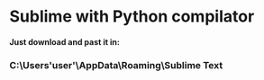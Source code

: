 # Sublime with Python compilator
#### Just download and past it in:
### C:\Users\'user'\AppData\Roaming\Sublime Text
